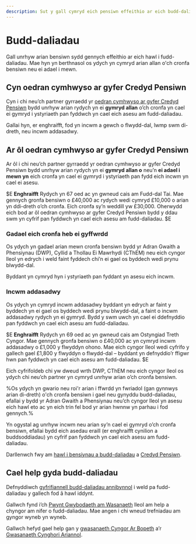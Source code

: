 ```yaml
---
description: Sut y gall cymryd eich pensiwn effeithio ar eich budd-daliadau. Fel arfer, y mwyaf yw eich incwm, y lleiaf o fudd-daliadau a gewch.
---
```


# Budd-daliadau

Gall unrhyw arian bensiwn sydd gennych effeithio ar eich hawl i fudd-daliadau. Mae hyn yn berthnasol os ydych yn cymryd arian allan o'ch cronfa bensiwn neu ei adael i mewn.

## Cyn oedran cymhwyso ar gyfer Credyd Pensiwn

Cyn i chi neu’ch partner gyrraedd yr [oedran cymhwyso ar gyfer Credyd Pensiwn](https://www.gov.uk/calculate-state-pension/y/age) bydd unrhyw arian rydych yn ei **gymryd allan** o’ch cronfa yn cael ei gymryd i ystyriaeth pan fyddwch yn cael eich asesu am fudd-daliadau. 

Gallai hyn, er enghraifft, fod yn incwm a gewch o flwydd-dal, lwmp swm di-dreth, neu incwm addasadwy. 

## Ar ôl oedran cymhwyso ar gyfer Credyd Pensiwn 

Ar ôl i chi neu’ch partner gyrraedd yr oedran cymhwyso ar gyfer Credyd Pensiwn bydd unrhyw arian rydych yn ei **gymryd allan o** neu’n **ei adael i mewn yn** eich cronfa yn cael ei gymryd i ystyriaeth pan fydd eich incwm yn cael ei asesu. 

$E
**Enghraifft** Rydych yn 67 oed ac yn gwneud cais am Fudd-dal Tai. Mae gennych gronfa bensiwn o £40,000 ac rydych wedi cymryd £10,000 o arian yn ddi-dreth o’ch cronfa. Eich cronfa sy’n weddill yw £30,000. Oherwydd eich bod ar ôl oedran cymhwyso ar gyfer Credyd Pensiwn bydd y ddau swm yn cyfrif pan fyddwch yn cael eich asesu am fudd-daliadau.
$E

### Gadael eich cronfa heb ei gyffwrdd 

Os ydych yn gadael arian mewn cronfa bensiwn bydd yr Adran Gwaith a Phensiynau (DWP), Cyllid a Thollau Ei Mawrhydi (CThEM) neu eich cyngor lleol yn edrych i weld faint fyddech chi’n ei gael os byddech wedi prynu blwydd-dal.

Byddant yn cymryd hyn i ystyriaeth pan fyddant yn asesu eich incwm.

### Incwm addasadwy

Os ydych yn cymryd incwm addasadwy byddant yn edrych ar faint y byddech yn ei gael os byddech wedi prynu blwydd-dal, a faint o incwm addasadwy rydych yn ei gymryd. Bydd y swm uwch yn cael ei ddefnyddio pan fyddwch yn cael eich asesu am fudd-daliadau.

$E
**Enghraifft** Rydych yn 69 oed ac yn gwneud cais am Ostyngiad Treth Cyngor. Mae gennych gronfa bensiwn o £40,000 ac yn cymryd incwm addasadwy o £1,000 y flwyddyn ohono. Mae eich cyngor lleol wedi cyfrifo y gallech gael £1,800 y flwyddyn o flwydd-dal – byddant yn defnyddio’r ffigwr hwn pan fyddwch yn cael eich asesu am fudd-daliadau.
$E

Eich cyfrifoldeb chi yw dweud wrth DWP, CThEM neu eich cyngor lleol os ydych chi neu’ch partner yn cymryd unrhyw arian o’ch cronfa bensiwn.

%Os ydych yn gwario neu roi'r arian i ffwrdd yn fwriadol (gan gynnwys arian di-dreth) o'ch cronfa bensiwn i gael neu gynyddu budd-daliadau, efallai y bydd yr Adran Gwaith a Phensiynau neu’ch cyngor lleol yn asesu eich hawl eto ac yn eich trin fel bod yr arian hwnnw yn parhau i fod gennych.%

Yn ogystal ag unrhyw incwm neu arian sy’n cael ei gymryd o’ch cronfa bensiwn, efallai bydd eich asedau eraill (er enghraifft cynilion a buddsoddiadau) yn cyfrif pan fyddwch yn cael eich asesu am fudd-daliadau.

Darllenwch fwy am [hawl i bensiynau a budd-daliadau](https://www.gov.uk/government/publications/pension-flexibilities-and-dwp-benefits) a [Credyd Pensiwn](https://www.gov.uk/pension-credit).

## Cael help gyda budd-daliadau

Defnyddiwch [gyfrifiannell budd-daliadau annibynnol](https://www.gov.uk/benefits-calculators) i weld pa fudd-daliadau y gallech fod â hawl iddynt.

Gallwch fynd i’ch [Pwynt Gwybodaeth am Wasanaeth](http://pensions-service.direct.gov.uk/en/information-points/home.asp) lleol am help a chyngor am nifer o fudd-daliadau. Mae angen i chi wneud trefniadau am gyngor wyneb yn wyneb.

Gallwch hefyd gael help gan y [gwasanaeth Cyngor Ar  Bopeth](http://www.adviceguide.org.uk/england/benefits_e/benefits_older_people_ew/benefits_for_older_people.htm) a’r [Gwasanaeth Cynghori Ariannol](https://www.moneyadviceservice.org.uk/en/articles/where-to-get-help-and-advice-about-benefits).

